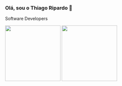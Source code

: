 ### Olá, sou o Thiago Ripardo 👋

Software Developers

<div>
  <img height="180em" src="https://github-readme-stats.vercel.app/api?username=ThiagoRipardoDeLima&show_icons=true&theme=algolia&include_all_commits=true&count_private=true"/>
  <img height="180em" src="https://github-readme-stats.vercel.app/api/top-langs/?username=ThiagoRipardoDeLima&layout=compact&langs_count=6&theme=algolia"/>
</div>

<!--
**ThiagoRipardoDeLima/ThiagoRipardoDeLima** is a ✨ _special_ ✨ repository because its `README.md` (this file) appears on your GitHub profile.

Here are some ideas to get you started:

- 🔭 I’m currently working on ...
- 🌱 I’m currently learning ...
- 👯 I’m looking to collaborate on ...
- 🤔 I’m looking for help with ...
- 💬 Ask me about ...
- 📫 How to reach me: ...
- 😄 Pronouns: ...
- ⚡ Fun fact: ...
-->
